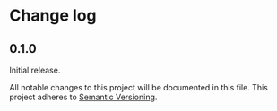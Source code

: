 # Change log

## 0.1.0

Initial release.

All notable changes to this project will be documented in this file.
This project adheres to [Semantic Versioning](http://semver.org/).
